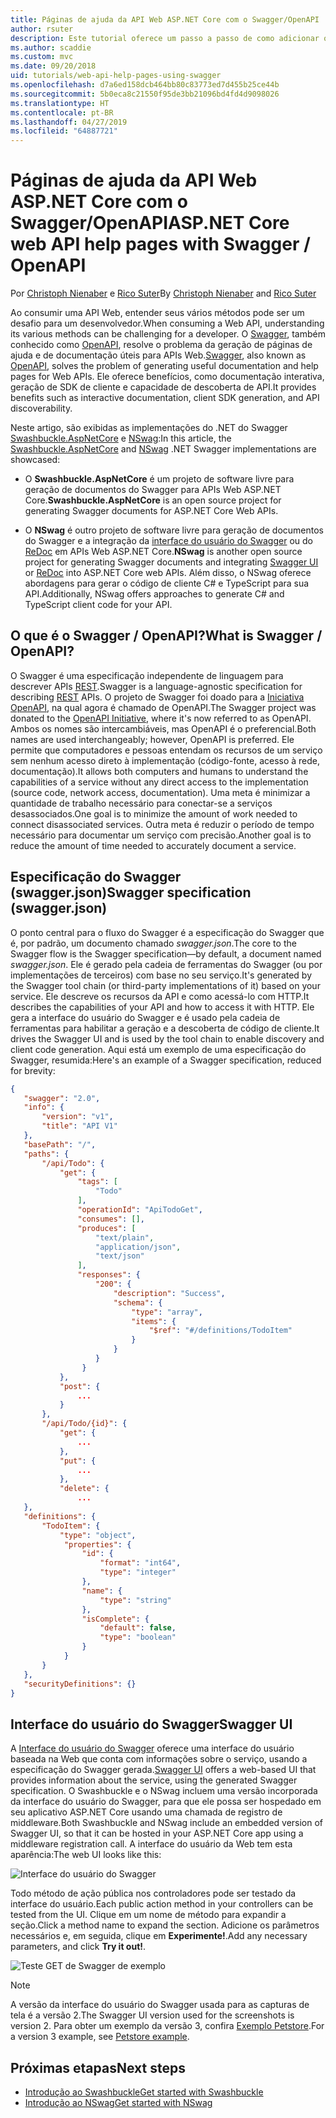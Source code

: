 ```yaml
---
title: Páginas de ajuda da API Web ASP.NET Core com o Swagger/OpenAPI
author: rsuter
description: Este tutorial oferece um passo a passo de como adicionar o Swagger para gerar a documentação e as páginas de ajuda para um aplicativo de API Web.
ms.author: scaddie
ms.custom: mvc
ms.date: 09/20/2018
uid: tutorials/web-api-help-pages-using-swagger
ms.openlocfilehash: d7a6ed158dcb464bb80c83773ed7d455b25ce44b
ms.sourcegitcommit: 5b0eca8c21550f95de3bb21096bd4fd4d9098026
ms.translationtype: HT
ms.contentlocale: pt-BR
ms.lasthandoff: 04/27/2019
ms.locfileid: "64887721"
---
```

# <a name="aspnet-core-web-api-help-pages-with-swagger--openapi"></a><span data-ttu-id="7f98e-103">Páginas de ajuda da API Web ASP.NET Core com o Swagger/OpenAPI</span><span class="sxs-lookup"><span data-stu-id="7f98e-103">ASP.NET Core web API help pages with Swagger / OpenAPI</span></span>

<span data-ttu-id="7f98e-104">Por [Christoph Nienaber](https://twitter.com/zuckerthoben) e [Rico Suter](http://rsuter.com)</span><span class="sxs-lookup"><span data-stu-id="7f98e-104">By [Christoph Nienaber](https://twitter.com/zuckerthoben) and [Rico Suter](http://rsuter.com)</span></span>

<span data-ttu-id="7f98e-105">Ao consumir uma API Web, entender seus vários métodos pode ser um desafio para um desenvolvedor.</span><span class="sxs-lookup"><span data-stu-id="7f98e-105">When consuming a Web API, understanding its various methods can be challenging for a developer.</span></span> <span data-ttu-id="7f98e-106">O [Swagger](https://swagger.io/), também conhecido como [OpenAPI](https://www.openapis.org/), resolve o problema da geração de páginas de ajuda e de documentação úteis para APIs Web.</span><span class="sxs-lookup"><span data-stu-id="7f98e-106">[Swagger](https://swagger.io/), also known as [OpenAPI](https://www.openapis.org/), solves the problem of generating useful documentation and help pages for Web APIs.</span></span> <span data-ttu-id="7f98e-107">Ele oferece benefícios, como documentação interativa, geração de SDK de cliente e capacidade de descoberta de API.</span><span class="sxs-lookup"><span data-stu-id="7f98e-107">It provides benefits such as interactive documentation, client SDK generation, and API discoverability.</span></span>

<span data-ttu-id="7f98e-108">Neste artigo, são exibidas as implementações do .NET do Swagger [Swashbuckle.AspNetCore](https://github.com/domaindrivendev/Swashbuckle.AspNetCore) e [NSwag](https://github.com/RSuter/NSwag):</span><span class="sxs-lookup"><span data-stu-id="7f98e-108">In this article, the [Swashbuckle.AspNetCore](https://github.com/domaindrivendev/Swashbuckle.AspNetCore) and [NSwag](https://github.com/RSuter/NSwag) .NET Swagger implementations are showcased:</span></span>

* <span data-ttu-id="7f98e-109">O **Swashbuckle.AspNetCore** é um projeto de software livre para geração de documentos do Swagger para APIs Web ASP.NET Core.</span><span class="sxs-lookup"><span data-stu-id="7f98e-109">**Swashbuckle.AspNetCore** is an open source project for generating Swagger documents for ASP.NET Core Web APIs.</span></span>

* <span data-ttu-id="7f98e-110">O **NSwag** é outro projeto de software livre para geração de documentos do Swagger e a integração da [interface do usuário do Swagger](https://swagger.io/swagger-ui/) ou do [ReDoc](https://github.com/Rebilly/ReDoc) em APIs Web ASP.NET Core.</span><span class="sxs-lookup"><span data-stu-id="7f98e-110">**NSwag** is another open source project for generating Swagger documents and integrating [Swagger UI](https://swagger.io/swagger-ui/) or [ReDoc](https://github.com/Rebilly/ReDoc) into ASP.NET Core web APIs.</span></span> <span data-ttu-id="7f98e-111">Além disso, o NSwag oferece abordagens para gerar o código de cliente C# e TypeScript para sua API.</span><span class="sxs-lookup"><span data-stu-id="7f98e-111">Additionally, NSwag offers approaches to generate C# and TypeScript client code for your API.</span></span>

## <a name="what-is-swagger--openapi"></a><span data-ttu-id="7f98e-112">O que é o Swagger / OpenAPI?</span><span class="sxs-lookup"><span data-stu-id="7f98e-112">What is Swagger / OpenAPI?</span></span>

<span data-ttu-id="7f98e-113">O Swagger é uma especificação independente de linguagem para descrever APIs [REST](https://en.wikipedia.org/wiki/Representational_state_transfer).</span><span class="sxs-lookup"><span data-stu-id="7f98e-113">Swagger is a language-agnostic specification for describing [REST](https://en.wikipedia.org/wiki/Representational_state_transfer) APIs.</span></span> <span data-ttu-id="7f98e-114">O projeto de Swagger foi doado para a [Iniciativa OpenAPI](https://www.openapis.org/), na qual agora é chamado de OpenAPI.</span><span class="sxs-lookup"><span data-stu-id="7f98e-114">The Swagger project was donated to the [OpenAPI Initiative](https://www.openapis.org/), where it's now referred to as OpenAPI.</span></span> <span data-ttu-id="7f98e-115">Ambos os nomes são intercambiáveis, mas OpenAPI é o preferencial.</span><span class="sxs-lookup"><span data-stu-id="7f98e-115">Both names are used interchangeably; however, OpenAPI is preferred.</span></span> <span data-ttu-id="7f98e-116">Ele permite que computadores e pessoas entendam os recursos de um serviço sem nenhum acesso direto à implementação (código-fonte, acesso à rede, documentação).</span><span class="sxs-lookup"><span data-stu-id="7f98e-116">It allows both computers and humans to understand the capabilities of a service without any direct access to the implementation (source code, network access, documentation).</span></span> <span data-ttu-id="7f98e-117">Uma meta é minimizar a quantidade de trabalho necessário para conectar-se a serviços desassociados.</span><span class="sxs-lookup"><span data-stu-id="7f98e-117">One goal is to minimize the amount of work needed to connect disassociated services.</span></span> <span data-ttu-id="7f98e-118">Outra meta é reduzir o período de tempo necessário para documentar um serviço com precisão.</span><span class="sxs-lookup"><span data-stu-id="7f98e-118">Another goal is to reduce the amount of time needed to accurately document a service.</span></span>

## <a name="swagger-specification-swaggerjson"></a><span data-ttu-id="7f98e-119">Especificação do Swagger (swagger.json)</span><span class="sxs-lookup"><span data-stu-id="7f98e-119">Swagger specification (swagger.json)</span></span>

<span data-ttu-id="7f98e-120">O ponto central para o fluxo do Swagger é a especificação do Swagger que é, por padrão, um documento chamado *swagger.json*.</span><span class="sxs-lookup"><span data-stu-id="7f98e-120">The core to the Swagger flow is the Swagger specification&mdash;by default, a document named *swagger.json*.</span></span> <span data-ttu-id="7f98e-121">Ele é gerado pela cadeia de ferramentas do Swagger (ou por implementações de terceiros) com base no seu serviço.</span><span class="sxs-lookup"><span data-stu-id="7f98e-121">It's generated by the Swagger tool chain (or third-party implementations of it) based on your service.</span></span> <span data-ttu-id="7f98e-122">Ele descreve os recursos da API e como acessá-lo com HTTP.</span><span class="sxs-lookup"><span data-stu-id="7f98e-122">It describes the capabilities of your API and how to access it with HTTP.</span></span> <span data-ttu-id="7f98e-123">Ele gera a interface do usuário do Swagger e é usado pela cadeia de ferramentas para habilitar a geração e a descoberta de código de cliente.</span><span class="sxs-lookup"><span data-stu-id="7f98e-123">It drives the Swagger UI and is used by the tool chain to enable discovery and client code generation.</span></span> <span data-ttu-id="7f98e-124">Aqui está um exemplo de uma especificação do Swagger, resumida:</span><span class="sxs-lookup"><span data-stu-id="7f98e-124">Here's an example of a Swagger specification, reduced for brevity:</span></span>

```json
{
   "swagger": "2.0",
   "info": {
       "version": "v1",
       "title": "API V1"
   },
   "basePath": "/",
   "paths": {
       "/api/Todo": {
           "get": {
               "tags": [
                   "Todo"
               ],
               "operationId": "ApiTodoGet",
               "consumes": [],
               "produces": [
                   "text/plain",
                   "application/json",
                   "text/json"
               ],
               "responses": {
                   "200": {
                       "description": "Success",
                       "schema": {
                           "type": "array",
                           "items": {
                               "$ref": "#/definitions/TodoItem"
                           }
                       }
                   }
                }
           },
           "post": {
               ...
           }
       },
       "/api/Todo/{id}": {
           "get": {
               ...
           },
           "put": {
               ...
           },
           "delete": {
               ...
   },
   "definitions": {
       "TodoItem": {
           "type": "object",
            "properties": {
                "id": {
                    "format": "int64",
                    "type": "integer"
                },
                "name": {
                    "type": "string"
                },
                "isComplete": {
                    "default": false,
                    "type": "boolean"
                }
            }
       }
   },
   "securityDefinitions": {}
}
```

## <a name="swagger-ui"></a><span data-ttu-id="7f98e-125">Interface do usuário do Swagger</span><span class="sxs-lookup"><span data-stu-id="7f98e-125">Swagger UI</span></span>

<span data-ttu-id="7f98e-126">A [Interface do usuário do Swagger](https://swagger.io/swagger-ui/) oferece uma interface do usuário baseada na Web que conta com informações sobre o serviço, usando a especificação do Swagger gerada.</span><span class="sxs-lookup"><span data-stu-id="7f98e-126">[Swagger UI](https://swagger.io/swagger-ui/) offers a web-based UI that provides information about the service, using the generated Swagger specification.</span></span> <span data-ttu-id="7f98e-127">O Swashbuckle e o NSwag incluem uma versão incorporada da interface do usuário do Swagger, para que ele possa ser hospedado em seu aplicativo ASP.NET Core usando uma chamada de registro de middleware.</span><span class="sxs-lookup"><span data-stu-id="7f98e-127">Both Swashbuckle and NSwag include an embedded version of Swagger UI, so that it can be hosted in your ASP.NET Core app using a middleware registration call.</span></span> <span data-ttu-id="7f98e-128">A interface do usuário da Web tem esta aparência:</span><span class="sxs-lookup"><span data-stu-id="7f98e-128">The web UI looks like this:</span></span>

![Interface do usuário do Swagger](web-api-help-pages-using-swagger/_static/swagger-ui.png)

<span data-ttu-id="7f98e-130">Todo método de ação pública nos controladores pode ser testado da interface do usuário.</span><span class="sxs-lookup"><span data-stu-id="7f98e-130">Each public action method in your controllers can be tested from the UI.</span></span> <span data-ttu-id="7f98e-131">Clique em um nome de método para expandir a seção.</span><span class="sxs-lookup"><span data-stu-id="7f98e-131">Click a method name to expand the section.</span></span> <span data-ttu-id="7f98e-132">Adicione os parâmetros necessários e, em seguida, clique em **Experimente!**.</span><span class="sxs-lookup"><span data-stu-id="7f98e-132">Add any necessary parameters, and click **Try it out!**.</span></span>

![Teste GET de Swagger de exemplo](web-api-help-pages-using-swagger/_static/get-try-it-out.png)

> [!NOTE]
> <span data-ttu-id="7f98e-134">A versão da interface do usuário do Swagger usada para as capturas de tela é a versão 2.</span><span class="sxs-lookup"><span data-stu-id="7f98e-134">The Swagger UI version used for the screenshots is version 2.</span></span> <span data-ttu-id="7f98e-135">Para obter um exemplo da versão 3, confira [Exemplo Petstore](http://petstore.swagger.io/).</span><span class="sxs-lookup"><span data-stu-id="7f98e-135">For a version 3 example, see [Petstore example](http://petstore.swagger.io/).</span></span>

## <a name="next-steps"></a><span data-ttu-id="7f98e-136">Próximas etapas</span><span class="sxs-lookup"><span data-stu-id="7f98e-136">Next steps</span></span>

* [<span data-ttu-id="7f98e-137">Introdução ao Swashbuckle</span><span class="sxs-lookup"><span data-stu-id="7f98e-137">Get started with Swashbuckle</span></span>](xref:tutorials/get-started-with-swashbuckle)
* [<span data-ttu-id="7f98e-138">Introdução ao NSwag</span><span class="sxs-lookup"><span data-stu-id="7f98e-138">Get started with NSwag</span></span>](xref:tutorials/get-started-with-nswag)
